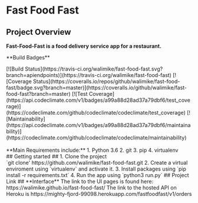# Fast Food Fast #
## Project Overview ##
**Fast-Food-Fast is a food delivery service app for a restaurant.**
<p/>
**Build Badges**<p/>
[![Build Status](https://travis-ci.org/walimike/fast-food-fast.svg?branch=apiendpoints)](https://travis-ci.org/walimike/fast-food-fast)                                              [![Coverage Status](https://coveralls.io/repos/github/walimike/fast-food-fast/badge.svg?branch=master)](https://coveralls.io/github/walimike/fast-food-fast?branch=master)                                           [![Test Coverage](https://api.codeclimate.com/v1/badges/a99a88d28ad37a79dbf6/test_coverage)](https://codeclimate.com/github/codeclimate/codeclimate/test_coverage)                                         [![Maintainability](https://api.codeclimate.com/v1/badges/a99a88d28ad37a79dbf6/maintainability)](https://codeclimate.com/github/codeclimate/codeclimate/maintainability)
<br/><br/>
**Main Requirements include:**
1. Python 3.6
2. git
3. pip
4. virtualenv
<br/>
## Getting started ##
1. Clone the project<br />
`git clone' https://github.com/walimike/fast-food-fast.git
2. Create a virtual enviroment using `virtualenv` and activate it.
3. Install packages using `pip install -r requirements.txt`
4. Run the app using `python3 run.py`
## Project Link ##
**Interface**
The link to the UI pages is found here: https://walimike.github.io/fast-food-fast/
The link to the hosted API on Heroku is https://mighty-fjord-99098.herokuapp.com/fastfoodfast/v1/orders
